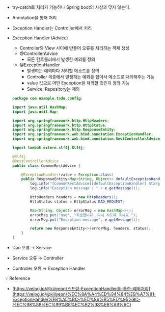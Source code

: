 - try-catch로 처리가 가능하나 Spring boot의 사상과 맞지 않는다.
- Annotation을 통해 처리
- Exception Handler는 Controller에서 처리
- Exception Handler (Advice)
    - Controller와 View 사이에 만들어 오류를 처리하는 객체 생성
    - @ControllerAdvice
        - 모든 컨트롤러에서 발생한 예외를 정의
    - @ExceptionHandler
        - 발생하는 예외마다 처리할 메소드를 정의
        - Controller 계층에서 발생하는 예외를 잡아서 메소드로 처리해주는 기능
        - value 값으로 어떤 Exception을 처리할 것인지 정의 가능
        - Service, Repository는 제외
    
    ```java
    package com.example.todo.config;
    
    import java.util.HashMap;
    import java.util.Map;
    
    import org.springframework.http.HttpHeaders;
    import org.springframework.http.HttpStatus;
    import org.springframework.http.ResponseEntity;
    import org.springframework.web.bind.annotation.ExceptionHandler;
    import org.springframework.web.bind.annotation.RestControllerAdvice;
    
    import lombok.extern.slf4j.Slf4j;
    
    @Slf4j
    @RestControllerAdvice
    public class CommonRestAdvice {
    
        @ExceptionHandler(value = Exception.class)
        public ResponseEntity<Map<String, Object>> defaultExceptionHandler(Exception e) {
            log.info("[CommonRestAdvice][defaultExceptionHandler] Starg");
            log.info("Exception message : " + e.getMessage());
    
            HttpHeaders headers = new HttpHeaders();
            HttpStatus status = HttpStatus.BAD_REQUEST;
    
            Map<String, Object> errorMsg = new HashMap<>();
            errorMsg.put("msg", "죄송합니다. 다시 시도해 주세요.");
            errorMsg.put("Exception message", e.getMessage());
    
            return new ResponseEntity<>(errorMsg, headers, status);
        }
    }
    ```
    
- Dao 오류 → Service
- Service 오류 → Controller
- Controller 오류 → Exception Handler

<aside>
💡 Reference

</aside>

- [https://velog.io/@kiiiyeon/스프링-ExceptionHandler를-통한-예외처리](https://velog.io/@kiiiyeon/%EC%8A%A4%ED%94%84%EB%A7%81-ExceptionHandler%EB%A5%BC-%ED%86%B5%ED%95%9C-%EC%98%88%EC%99%B8%EC%B2%98%EB%A6%AC)